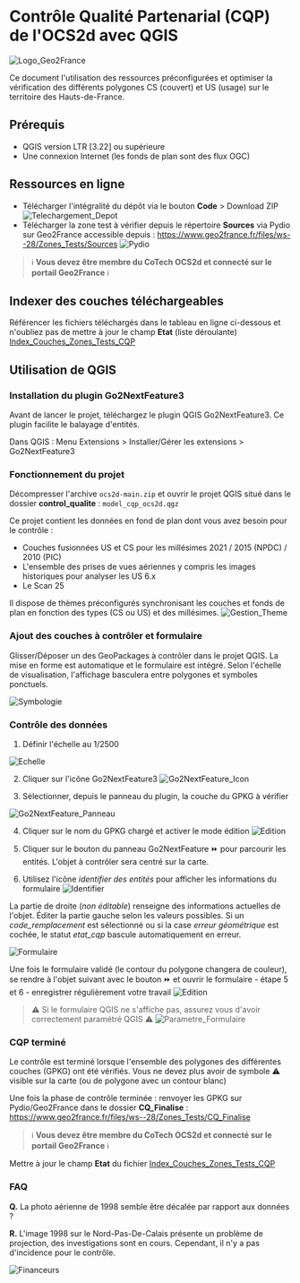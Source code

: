 # Contrôle Qualité Partenarial (CQP) de l'OCS2d avec QGIS

![Logo_Geo2France](./img/geo2france_alt.png)

Ce document l'utilisation des ressources préconfigurées et optimiser la vérification des différents polygones CS (couvert) et US (usage) sur le territoire des Hauts-de-France.

## Prérequis

- QGIS version LTR [3.22] ou supérieure
- Une connexion Internet (les fonds de plan sont des flux OGC)

## Ressources en ligne

- Télécharger l'intégralité du dépôt via le bouton **Code** > Download ZIP
![Telechargement_Depot](./img/github_1.png)
- Télécharger la zone test à vérifier depuis le répertoire **Sources** via Pydio sur Geo2France accessible depuis : <https://www.geo2france.fr/files/ws--28/Zones_Tests/Sources>
![Pydio](./img/pydio_1.gif)

> :information_source: **Vous devez être membre du CoTech OCS2d et connecté sur le portail Geo2France** :information_source:

## Indexer des couches téléchargeables

Référencer les fichiers téléchargés dans le tableau en ligne ci-dessous et n'oubliez pas de mettre à jour le champ **Etat** (liste déroulante)
[Index_Couches_Zones_Tests_CQP](https://docs.google.com/spreadsheets/d/141QZYF7PUW_Cr1RG6Ragm9nKG9eFurMOu5JM8RGYMDk/edit?usp=sharing)

## Utilisation de QGIS

### Installation du plugin Go2NextFeature3

Avant de lancer le projet, téléchargez le plugin QGIS Go2NextFeature3. Ce plugin facilite le balayage d'entités.

Dans QGIS : Menu Extensions > Installer/Gérer les extensions > Go2NextFeature3

### Fonctionnement du projet

Décompresser l'archive `ocs2d-main.zip` et ouvrir le projet QGIS situé dans le dossier **control_qualite** : `model_cqp_ocs2d.qgz`

Ce projet contient les données en fond de plan dont vous avez besoin pour le contrôle :

- Couches fusionnées US et CS pour les millésimes 2021 / 2015 (NPDC) / 2010 (PIC)
- L'ensemble des prises de vues aériennes y compris les images historiques pour analyser les US 6.x
- Le Scan 25

Il dispose de thèmes préconfigurés synchronisant les couches et fonds de plan en fonction des types (CS ou US) et des millésimes.
![Gestion_Theme](./img/qgis_settings_2.png)

### Ajout des couches à contrôler et formulaire

Glisser/Déposer un des GeoPackages à contrôler dans le projet QGIS.
La mise en forme est automatique et le formulaire est intégré.
Selon l'échelle de visualisation, l'affichage basculera entre polygones et symboles ponctuels.

![Symbologie](./img/qgis_settings_3.png)

### Contrôle des données

1. Définir l'échelle au 1/2500

![Echelle](./img/qgis_settings_4.png)

2. Cliquer sur l'icône Go2NextFeature3
![Go2NextFeature_Icon](./img/qgis_settings_5.png)

3. Sélectionner, depuis le panneau du plugin, la couche du GPKG à vérifier

![Go2NextFeature_Panneau](./img/qgis_settings_6.png)

4. Cliquer sur le nom du GPKG chargé et activer le mode édition
![Edition](./img/qgis_settings_7a.png)

5. Cliquer sur le bouton du panneau Go2NextFeature :fast_forward: pour parcourir les entités. L'objet à contrôler sera centré sur la carte.

6. Utilisez l'icône _identifier des entités_ pour afficher les informations du formulaire
![Identifier](./img/qgis_settings_7b.png)

La partie de droite (_non éditable_) renseigne des informations actuelles de l'objet. Éditer la partie gauche selon les valeurs possibles.
Si un _code_remplacement_ est sélectionné ou si la case _erreur géométrique_ est cochée, le statut _etat_cqp_ bascule automatiquement en erreur.

![Formulaire](./img/formulaire_1.png)

Une fois le formulaire validé (le contour du polygone changera de couleur), se rendre à l'objet suivant avec le bouton :fast_forward: et ouvrir le formulaire - étape 5 et 6 - enregistrer régulièrement votre travail ![Edition](./img/qgis_settings_8.png)

> :warning: Si le formulaire QGIS ne s'affiche pas, assurez vous d'avoir correctement paramétré QGIS :warning:
![Parametre_Formulaire](./img/qgis_settings_1.jpg)

### CQP terminé

Le contrôle est terminé lorsque l'ensemble des polygones des différentes couches (GPKG) ont été vérifiés.
Vous ne devez plus avoir de symbole :warning: visible sur la carte (ou de polygone avec un contour blanc)

Une fois la phase de contrôle terminée : renvoyer les GPKG sur Pydio/Geo2France dans le dossier **CQ_Finalise** :
<https://www.geo2france.fr/files/ws--28/Zones_Tests/CQ_Finalise>

> :information_source: **Vous devez être membre du CoTech OCS2d et connecté sur le portail Geo2France** :information_source:

Mettre à jour le champ **Etat** du fichier [Index_Couches_Zones_Tests_CQP](https://docs.google.com/spreadsheets/d/141QZYF7PUW_Cr1RG6Ragm9nKG9eFurMOu5JM8RGYMDk/edit?usp=sharing)

### FAQ

**Q.** La photo aérienne de 1998 semble être décalée par rapport aux données ?

**R.** L'image 1998 sur le Nord-Pas-De-Calais présente un problème de projection, des investigations sont en cours. Cependant, il n'y a pas d'incidence pour le contrôle.

![Financeurs](./img/bandeau_financeurs.png)